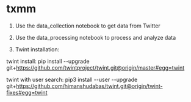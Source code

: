 # txmm

1) Use the data_collection notebook to get data from Twitter

2) Use the data_processing notebook to process and analyze data

3) Twint installation:

twint install:
pip install --upgrade git+https://github.com/twintproject/twint.git@origin/master#egg=twint 

twint with user search:
pip3 install --user --upgrade git+https://github.com/himanshudabas/twint.git@origin/twint-fixes#egg=twint